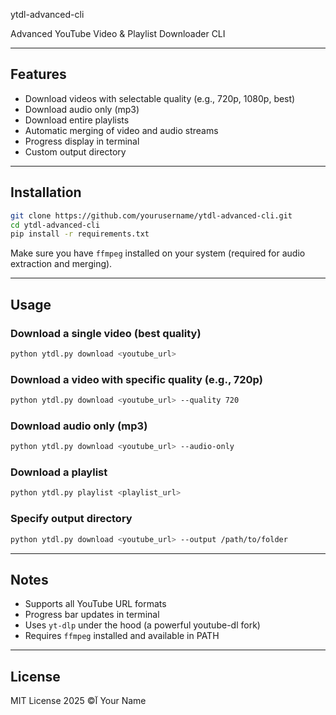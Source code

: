 ytdl-advanced-cli

Advanced YouTube Video & Playlist Downloader CLI

---

## Features

- Download videos with selectable quality (e.g., 720p, 1080p, best)  
- Download audio only (mp3)  
- Download entire playlists  
- Automatic merging of video and audio streams  
- Progress display in terminal  
- Custom output directory  

---

## Installation

```bash
git clone https://github.com/yourusername/ytdl-advanced-cli.git
cd ytdl-advanced-cli
pip install -r requirements.txt
```

Make sure you have `ffmpeg` installed on your system (required for audio extraction and merging).

---

## Usage

### Download a single video (best quality)

```bash
python ytdl.py download <youtube_url>
```

### Download a video with specific quality (e.g., 720p)

```bash
python ytdl.py download <youtube_url> --quality 720
```

### Download audio only (mp3)

```bash
python ytdl.py download <youtube_url> --audio-only
```

### Download a playlist

```bash
python ytdl.py playlist <playlist_url>
```

### Specify output directory

```bash
python ytdl.py download <youtube_url> --output /path/to/folder
```

---

## Notes

- Supports all YouTube URL formats  
- Progress bar updates in terminal  
- Uses `yt-dlp` under the hood (a powerful youtube-dl fork)  
- Requires `ffmpeg` installed and available in PATH  

---

## License

MIT License آ© 2025 Your Name
